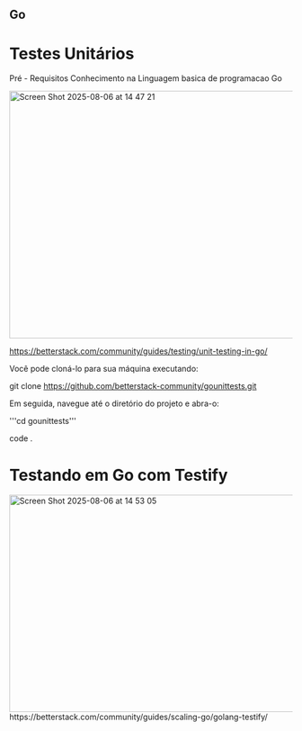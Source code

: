 ## Go

# Testes Unitários
Pré - Requisitos 
Conhecimento na Linguagem basica de programacao Go




<img width="895" height="440" alt="Screen Shot 2025-08-06 at 14 47 21" src="https://github.com/user-attachments/assets/b7075fae-fe5c-4248-a4c8-de006febeded" />

https://betterstack.com/community/guides/testing/unit-testing-in-go/

Você pode cloná-lo para sua máquina executando:

 

git clone https://github.com/betterstack-community/gounittests.git

Em seguida, navegue até o diretório do projeto e abra-o:

'''cd gounittests'''
 

code .


# Testando em Go com Testify


<img width="900" height="386" alt="Screen Shot 2025-08-06 at 14 53 05" src="https://github.com/user-attachments/assets/1a42ac34-c357-4271-a2f8-ccafa09e16f5" />
https://betterstack.com/community/guides/scaling-go/golang-testify/
